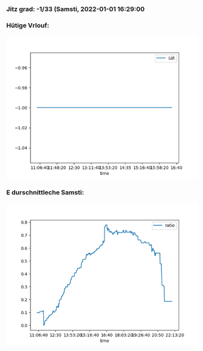 ### Jitz grad: -1/33 (Samsti, 2022-01-01 16:29:00

### Hütige Vrlouf:
![Graph](Today.png)

### E durschnittleche Samsti:
![Graph](Samsti.png)